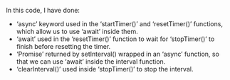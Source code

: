In this code, I have done:

- ‘async’ keyword used in the ‘startTimer()’ and ‘resetTimer()’ functions, which allow us to use ‘await’ inside them.
- ‘await’ used in the ‘resetTimer()’ function to wait for ‘stopTimer()’ to finish before resetting the timer.
- ‘Promise’ returned by setInterval() wrapped in an ‘async’ function, so that we can use ‘await’ inside the interval function.
- ‘clearInterval()’ used inside ‘stopTimer()’ to stop the interval.
